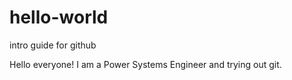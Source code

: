 # hello-world
intro guide for github

Hello everyone! I am a Power Systems Engineer and trying out git.
